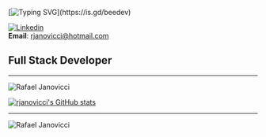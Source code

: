 [![Typing SVG](https://readme-typing-svg.herokuapp.com?color=08F000&size=35&lines=Hello+world!)](https://is.gd/beedev)

[![Linkedin](https://img.shields.io/badge/linkedin-%230A66C2.svg?&style=for-the-badge&logo=linkedin&logoColor=white&link=https://www.linkedin.com/in/rafaeljanovicci/)](https://www.linkedin.com/in/rafaeljanovicci/)
<br>
**Email**: rjanovicci@hotmail.com

 ## Full Stack Developer

<hr/>

<img src="https://github-readme-stats.vercel.app/api/top-langs/?username=rjanovicci&layout=compact&theme=dracula" alt="Rafael Janovicci">

[![rjanovicci's GitHub stats](https://github-readme-stats.vercel.app/api?username=rjanovicci&count_private=true&show_icons=true&hide_title=true&include_all_commits=true&theme=dracula)](https://github.com/rjanovicci/github-readme-stats)

<hr>

<p align="left"> <img src="https://komarev.com/ghpvc/?username=rjanovicci" alt="Rafael Janovicci" /> </p>

